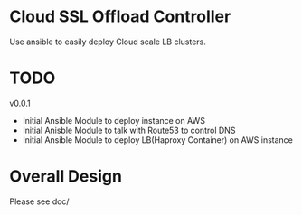# Cloud SSL Offload Controller
Use ansible to easily deploy Cloud scale LB clusters.

# TODO
v0.0.1
* Initial Ansible Module to deploy instance on AWS
* Initial Anisble Module to talk with Route53 to control DNS
* Initial Ansible Module to deploy LB(Haproxy Container) on AWS instance

# Overall Design
Please see doc/
